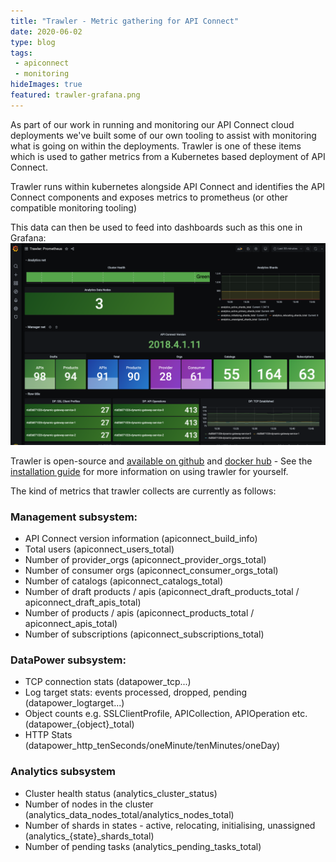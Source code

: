```yaml
---
title: "Trawler - Metric gathering for API Connect"
date: 2020-06-02
type: blog
tags: 
 - apiconnect
 - monitoring
hideImages: true
featured: trawler-grafana.png
---
```


As part of our work in running and monitoring our API Connect cloud deployments we've built some of our own tooling to assist with monitoring what is going on within the deployments.  Trawler is one of these items which is used to gather metrics from a Kubernetes based deployment of API Connect. 

Trawler runs within kubernetes alongside API Connect and identifies the API Connect components and exposes metrics to prometheus (or other compatible monitoring tooling)

This data can then be used to feed into dashboards such as this one in Grafana:
![Grafana dashboard](trawler-grafana.png)


Trawler is open-source and [available on github](https://github.com/ibm/apiconnect-trawler) and [docker hub](https://hub.docker.com/repository/docker/rickymoorhouse/trawler) - See the [installation guide](https://github.com/IBM/apiconnect-trawler/blob/main/docs/install.md) for more information on using trawler for yourself.

<!--more-->

The kind of metrics that trawler collects are currently as follows:

### Management subsystem:
 - API Connect version information (apiconnect_build_info)
 - Total users (apiconnect_users_total)
 - Number of provider_orgs (apiconnect_provider_orgs_total)
 - Number of consumer orgs (apiconnect_consumer_orgs_total)
 - Number of catalogs (apiconnect_catalogs_total)
 - Number of draft products / apis (apiconnect_draft_products_total / apiconnect_draft_apis_total)
 - Number of products / apis (apiconnect_products_total / apiconnect_apis_total)
 - Number of subscriptions (apiconnect_subscriptions_total)


### DataPower subsystem:
 - TCP connection stats (datapower_tcp...)
 - Log target stats: events processed, dropped, pending (datapower_logtarget...)
 - Object counts e.g. SSLClientProfile, APICollection, APIOperation etc. (datapower_{object}_total) 
 - HTTP Stats (datapower_http_tenSeconds/oneMinute/tenMinutes/oneDay)

### Analytics subsystem

 - Cluster health status (analytics_cluster_status)
 - Number of nodes in the cluster (analytics_data_nodes_total/analytics_nodes_total)
 - Number of shards in states - active, relocating, initialising, unassigned (analytics_{state}_shards_total)
 - Number of pending tasks (analytics_pending_tasks_total)
